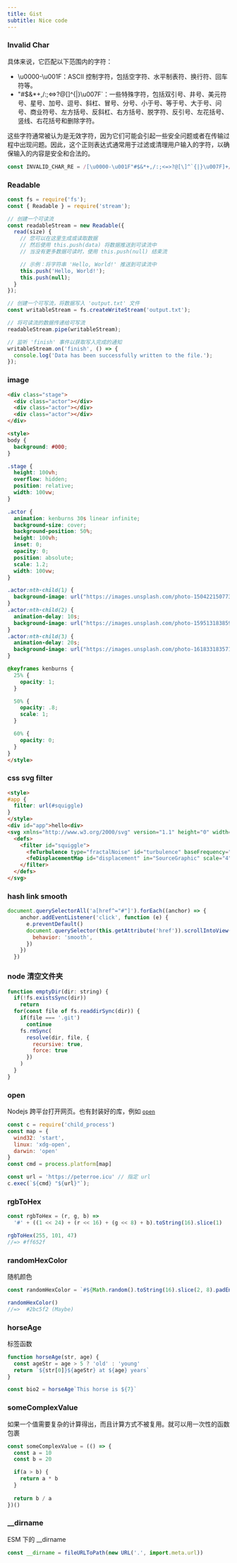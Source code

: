 ```yaml
---
title: Gist
subtitle: Nice code
---
```


### Invalid Char

具体来说，它匹配以下范围内的字符：

* \u0000-\u001F：ASCII 控制字符，包括空字符、水平制表符、换行符、回车符等。
* "#$&*+,/:;<=>?@[\]^{|}\u007F`：一些特殊字符，包括双引号、井号、美元符号、星号、加号、逗号、斜杠、冒号、分号、小于号、等于号、大于号、问号、商业符号、左方括号、反斜杠、右方括号、脱字符、反引号、左花括号、竖线、右花括号和删除字符。
  
这些字符通常被认为是无效字符，因为它们可能会引起一些安全问题或者在传输过程中出现问题。因此，这个正则表达式通常用于过滤或清理用户输入的字符，以确保输入的内容是安全和合法的。

```js
const INVALID_CHAR_RE = /[\u0000-\u001F"#$&*+,/:;<=>?@[\]^`{|}\u007F]+/g;
```

### Readable

```js
const fs = require('fs');
const { Readable } = require('stream');

// 创建一个可读流
const readableStream = new Readable({
  read(size) {
    // 您可以在这里生成或读取数据
    // 然后使用 this.push(data) 将数据推送到可读流中
    // 当没有更多数据可读时，使用 this.push(null) 结束流

    // 示例：将字符串 'Hello, World!' 推送到可读流中
    this.push('Hello, World!');
    this.push(null);
  }
});

// 创建一个可写流，将数据写入 'output.txt' 文件
const writableStream = fs.createWriteStream('output.txt');

// 将可读流的数据传递给可写流
readableStream.pipe(writableStream);

// 监听 'finish' 事件以获取写入完成的通知
writableStream.on('finish', () => {
  console.log('Data has been successfully written to the file.');
});
```

### image

```html
<div class="stage">
  <div class="actor"></div>
  <div class="actor"></div>
  <div class="actor"></div>
</div>

<style>
body {
  background: #000;
}

.stage {
  height: 100vh;
  overflow: hidden;
  position: relative;
  width: 100vw;
}

.actor {
  animation: kenburns 30s linear infinite;
  background-size: cover;
  background-position: 50%;
  height: 100vh;
  inset: 0;
  opacity: 0;
  position: absolute;
  scale: 1.2;
  width: 100vw;
}

.actor:nth-child(1) {
  background-image: url("https://images.unsplash.com/photo-1504221507732-5246c045949b?crop=entropy&cs=tinysrgb&fm=jpg&ixid=MnwzMjM4NDZ8MHwxfHJhbmRvbXx8fHx8fHx8fDE2NzQ2OTA1MjE&ixlib=rb-4.0.3&q=80");
}
.actor:nth-child(2) {
  animation-delay: 10s;
  background-image: url("https://images.unsplash.com/photo-1595131838595-3154b9f4450b?crop=entropy&cs=tinysrgb&fm=jpg&ixid=MnwzMjM4NDZ8MHwxfHJhbmRvbXx8fHx8fHx8fDE2NzQ2OTA1MjE&ixlib=rb-4.0.3&q=80");
}
.actor:nth-child(3) {
  animation-delay: 20s;
  background-image: url("https://images.unsplash.com/photo-1618331835717-801e976710b2?crop=entropy&cs=tinysrgb&fm=jpg&ixid=MnwzMjM4NDZ8MHwxfHJhbmRvbXx8fHx8fHx8fDE2NzQ2OTA1NjU&ixlib=rb-4.0.3&q=80");
}

@keyframes kenburns {
  25% {
    opacity: 1;
  }

  50% {
    opacity: .8;
    scale: 1;
  }

  60% {
    opacity: 0;
  }
}
</style>
```

### css svg filter

```html
<style>
#app {
  filter: url(#squiggle)
}
</style>
<div id="app">hello<div>
<svg xmlns="http://www.w3.org/2000/svg" version="1.1" height="0" width="0">
  <defs>
    <filter id="squiggle">
      <feTurbulence type="fractalNoise" id="turbulence" baseFrequency=".05" numOctaves="4" />
      <feDisplacementMap id="displacement" in="SourceGraphic" scale="4" />
    </filter>
  </defs>
</svg>
```

### hash link smooth

```js
document.querySelectorAll('a[href^="#"]').forEach((anchor) => {
    anchor.addEventListener('click', function (e) {
      e.preventDefault()
      document.querySelector(this.getAttribute('href')).scrollIntoView({
        behavior: 'smooth',
      })
    })
  })
```

### node 清空文件夹

```js
function emptyDir(dir: string) {
  if(!fs.existsSync(dir))
    return
  for(const file of fs.readdirSync(dir)) {
    if(file === '.git')
      continue
    fs.rmSync(
      resolve(dir, file, {
        recursive: true,
        force: true
      })
    )
  }
}
```

### open

Nodejs 跨平台打开网页。也有封装好的库，例如 [`open`](https://github.com/sindresorhus/open)

```js
const c = require('child_process')
const map = {
  wind32: 'start',
  linux: 'xdg-open',
  darwin: 'open'
}
const cmd = process.platform[map]

const url = 'https://peterroe.icu' // 指定 url
c.exec(`${cmd} "${url}"`);
```

### rgbToHex

```js
const rgbToHex = (r, g, b) =>
  '#' + ((1 << 24) + (r << 16) + (g << 8) + b).toString(16).slice(1)

rgbToHex(255, 101, 47)
//=> #ff652f
```

### randomHexColor

随机颜色

```js
const randomHexColor = `#${Math.random().toString(16).slice(2, 8).padEnd(6, '0')}`

randomHexColor()
//=>  #2bc5f2 (Maybe)
```

### horseAge

标签函数

```js
function horseAge(str, age) {
  const ageStr = age > 5 ? 'old' : 'young'
  return `${str[0]}${ageStr} at ${age} years`
}

const bio2 = horseAge`This horse is ${7}`
```

### someComplexValue

如果一个值需要复杂的计算得出，而且计算方式不被复用。就可以用一次性的函数包裹

```js
const someComplexValue = (() => {
  const a = 10
  const b = 20

  if(a > b) {
    return a * b
  }
  
  return b / a
})()
```

### __dirname

ESM 下的 __dirname

```js
const __dirname = fileURLToPath(new URL('.', import.meta.url))
```